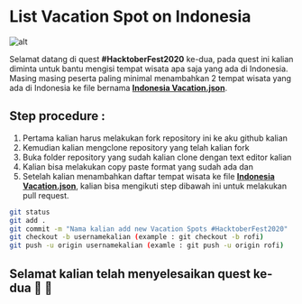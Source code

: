 # List Vacation Spot on Indonesia

![alt](https://lh3.googleusercontent.com/proxy/thMCozRqkHxDUoEPdljxImMS90jocebbon5bpCkVJUsgcfxVjkLmX1nozruioJIpOGkNdFPWQ9auDbUdz_6Wye8gDXsnWa7LHKp8KdgQScaJd2qjGoRy6lvrKQ9GQKah07UBXY7qyv5LnF6swMsNMDY-APiHI7H40b3a8DWVJmXTpjQIji_3vFaDVIHPOPu1PZVJPDmAOXkHGrRhwWvEjkM_YMM-z-2fJGJqmr_CB5Bgxd0XgB7R5Fc)

Selamat datang di quest **#HacktoberFest2020** ke-dua, pada quest ini kalian diminta untuk bantu mengisi tempat wisata apa saja yang ada di Indonesia. Masing masing peserta paling minimal menambahkan 2 tempat wisata yang ada di Indonesia ke file bernama **[Indonesia Vacation.json](https://github.com/tiuinws/list-vacation-spot-on-indonesia/blob/master/indonesia-vacation.json)**.

## Step procedure :
1. Pertama kalian harus melakukan fork repository ini ke aku github kalian
2. Kemudian kalian mengclone repository yang telah kalian fork 
3. Buka folder repository yang sudah kalian clone dengan text editor kalian
4. Kalian bisa melakukan copy paste format yang sudah ada dan 
5. Setelah kalian menambahkan daftar tempat wisata ke file **[Indonesia Vacation.json](https://github.com/tiuinws/list-vacation-spot-on-indonesia/blob/master/indonesia-vacation.json)**, kalian bisa mengikuti step dibawah ini untuk melakukan pull request.

```bash
git status 
git add .
git commit -m "Nama kalian add new Vacation Spots #HacktoberFest2020"
git checkout -b usernamekalian (example : git checkout -b rofi)
git push -u origin usernamekalian (examle : git push -u origin rofi)
```

## Selamat kalian telah menyelesaikan quest ke-dua :clap: :clap:
